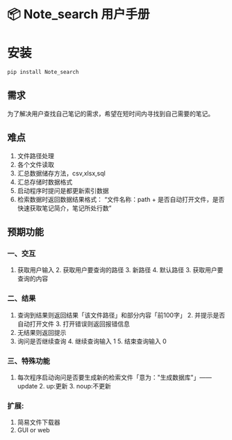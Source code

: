 📦 Note_search 用户手册
=======================

# 安装

```python
pip install Note_search
```

## 需求
为了解决用户查找自己笔记的需求，希望在短时间内寻找到自己需要的笔记。


## 难点
1. 文件路径处理
2. 各个文件读取
3. 汇总数据储存方法，csv,xlsx,sql
4. 汇总存储时数据格式
5. 启动程序时提问是都更新索引数据
6. 检索数据时返回数据结果格式： “文件名称：path + 是否自动打开文件，是否快速获取笔记简介，笔记所处行数”

## 预期功能
### 一、交互

1. 获取用户输入
    2. 获取用户要查询的路径
        3. 新路径
        4. 默认路径
    3. 获取用户要查询的内容

### 二、结果

1. 查询到结果则返回结果「该文件路径」和部分内容「前100字」
    2. 并提示是否自动打开文件
    3. 打开错误则返回报错信息
2. 无结果则返回提示
3. 询问是否继续查询
    4. 继续查询输入 1
    5. 结束查询输入 0

### 三、特殊功能

1. 每次程序启动询问是否要生成新的检索文件「意为："生成数据库"」——update
    2. up:更新
    3. noup:不更新

### 扩展:

1. 简易文件下载器
2. GUI or web



